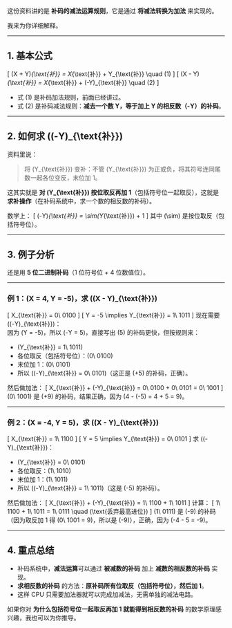这份资料讲的是 **补码的减法运算规则**，它是通过 **将减法转换为加法** 来实现的。  

我来为你详细解释。

---

## 1. 基本公式

\[
(X + Y)_{\text{补}} = X_{\text{补}} + Y_{\text{补}} \quad (1)
\]
\[
(X - Y)_{\text{补}} = X_{\text{补}} + (-Y)_{\text{补}} \quad (2)
\]

- 式 (1) 是补码加法规则，前面已经讲过。  
- 式 (2) 是补码减法规则：**减去一个数 Y，等于加上 Y 的相反数（-Y）的补码**。

---

## 2. 如何求 \((-Y)_{\text{补}}\)

资料里说：

> 将 \(Y_{\text{补}}\) 变补：不管 \(Y_{\text{补}}\) 为正或负，将其符号连同尾数一起各位变反，末位加 1。

这其实就是 **对 \(Y_{\text{补}}\) 按位取反再加 1**（包括符号位一起取反），这就是 **求补操作**（在补码系统中，求一个数的相反数的补码）。

数学上：
\[
(-Y)_{\text{补}} = \sim(Y_{\text{补}}) + 1
\]
其中 \(\sim\) 是按位取反（包括符号位）。

---

## 3. 例子分析

还是用 **5 位二进制补码**（1 位符号位 + 4 位数值位）。

---

### 例 1：\(X = 4, Y = -5\)，求 \((X - Y)_{\text{补}}\)

\[
X_{\text{补}} = 0\ 0100
\]
\[
Y = -5 \implies Y_{\text{补}} = 1\ 1011
\]
现在需要 \((-Y)_{\text{补}}\)：  
因为 \(Y = -5\)，所以 \(-Y = 5\)，直接写出 \(5\) 的补码更快，但按规则来：

- \(Y_{\text{补}} = 1\ 1011\)  
- 各位取反（包括符号位）：\(0\ 0100\)  
- 末位加 1：\(0\ 0101\)  
- 所以 \((-Y)_{\text{补}} = 0\ 0101\)（这正是 \(+5\) 的补码，正确）。

然后做加法：
\[
X_{\text{补}} + (-Y)_{\text{补}} = 0\ 0100 + 0\ 0101 = 0\ 1001
\]
\(0\ 1001\) 是 \(+9\) 的补码，结果正确，因为 \(4 - (-5) = 4 + 5 = 9\)。

---

### 例 2：\(X = -4, Y = 5\)，求 \((X - Y)_{\text{补}}\)

\[
X_{\text{补}} = 1\ 1100
\]
\[
Y = 5 \implies Y_{\text{补}} = 0\ 0101
\]
求 \((-Y)_{\text{补}}\)：

- \(Y_{\text{补}} = 0\ 0101\)  
- 各位取反：\(1\ 1010\)  
- 末位加 1：\(1\ 1011\)  
- 所以 \((-Y)_{\text{补}} = 1\ 1011\)（这是 \(-5\) 的补码）。

然后做加法：
\[
X_{\text{补}} + (-Y)_{\text{补}} = 1\ 1100 + 1\ 1011
\]
计算：
\[
1\ 1100 + 1\ 1011 = 1\ 0111 \quad (\text{丢弃最高进位})
\]
\(1\ 0111\) 是 \(-9\) 的补码（因为取反加 1 得 \(0\ 1001 = 9\)，所以是 \(-9\)），正确，因为 \(-4 - 5 = -9\)。

---

## 4. 重点总结

- 补码系统中，**减法运算**可以通过 **被减数的补码** 加上 **减数的相反数的补码** 实现。
- **求相反数的补码** 的方法：**原补码所有位取反（包括符号位），然后加 1**。
- 这样 CPU 只需要加法器就可以完成加减法，无需单独的减法电路。

如果你对 **为什么包括符号位一起取反再加 1 就能得到相反数的补码** 的数学原理感兴趣，我也可以为你推导。